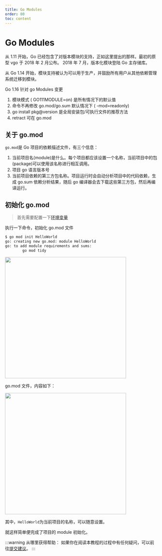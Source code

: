 ```yaml
---
title: Go Modules
order: 80
toc: content
---
```


# Go Modules

从 1.11 开始，Go 已经包含了对版本模块的支持，正如这里提出的那样。最初的原型 vgo 于 2018 年 2 月公布。 2018 年 7 月，版本化模块登陆 Go 主存储库。

从 Go 1.14 开始，模块支持被认为可以用于生产，并鼓励所有用户从其他依赖管理系统迁移到模块。

Go 1.16 针对 go Modules 变更

1. 模块模式 ( GO111MODULE=on) 是所有情况下的默认值
1. 命令不再修改 go.mod/go.sum 默认情况下 ( -mod=readonly)
1. go install pkg@version 是全局安装包/可执行文件的推荐方法
1. retract 可在 go.mod

## 关于 go.mod

`go.mod`是 Go 项目的依赖描述文件，有三个信息：

1. 当前项目名(module)是什么。每个项目都应该设置一个名称，当前项目中的包(package)可以使用该名称进行相互调用。
2. 项目 go 语言版本号
3. 当前项目依赖的第三方包名称。项目运行时会自动分析项目中的代码依赖，生成 go.sum 依赖分析结果，随后 go 编译器会去下载这些第三方包，然后再编译运行。

## 初始化 go.mod

> 首先需要配置一下[环境变量](/guide/env.html)

执行一下命令，初始化 go.mod 文件

```sh
$ go mod init HelloWorld
go: creating new go.mod: module HelloWorld
go: to add module requirements and sums:
        go mod tidy
```

<img src="http://doc-image.zhangwj.com/img/gomod-step1.png" width="400px" />

go.mod 文件，内容如下：

<img src="http://doc-image.zhangwj.com/img/gomod-step2.png" width="400px" />

其中，`HelloWorld`为当前项目的名称，可以随意设置。

就这样简单便完成了项目的 module 初始化。

:::warning
从哪里获得帮助：
如果你在阅读本教程的过程中有任何疑问，可以前往[提交建议](https://github.com/go-admin-team/go-admin/issues/new)。
:::
